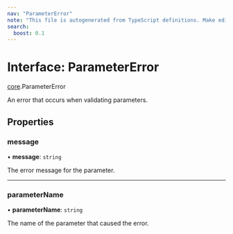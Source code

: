 ```yaml
---
nav: "ParameterError"
note: "This file is autogenerated from TypeScript definitions. Make edits to the comments in the TypeScript file and then run `make docs` to regenerate this file."
search:
  boost: 0.1
---
```

# Interface: ParameterError

[core](../modules/core.md).ParameterError

An error that occurs when validating parameters.

## Properties

### message

• **message**: `string`

The error message for the parameter.

___

### parameterName

• **parameterName**: `string`

The name of the parameter that caused the error.
